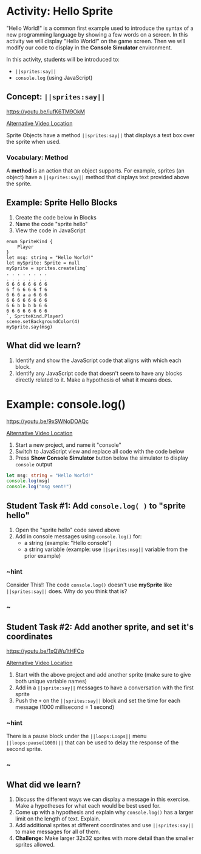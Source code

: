 # Activity: Hello Sprite

"Hello World!" is a common first example used to introduce the syntax of a new programming language by showing a few words on a screen. In this activity we will display "Hello World!" on the game screen. Then we will modify our code to display in the **Console Simulator** environment.

In this activity, students will be introduced to:

* `||sprites:say||`
* `console.log` (using JavaScript)

## Concept: `||sprites:say||`

https://youtu.be/iufK6TM9OkM

[Alternative Video Location](https://aka.ms/40544a-spritesay_final)

Sprite Objects have a method `||sprites:say||` that displays a text box over the sprite when used.

### Vocabulary: Method

A **method** is an action that an object supports. For example, sprites (an object) have a `||sprites:say||` method that displays text provided above the sprite.

## Example: Sprite Hello Blocks

1. Create the code below in Blocks
2. Name the code "sprite hello"
3. View the code in JavaScript

```blocks
enum SpriteKind {
    Player
}
let msg: string = "Hello World!"
let mySprite: Sprite = null
mySprite = sprites.create(img`
. . . . . . . . 
. . . . . . . . 
6 6 6 6 6 6 6 6 
6 f 6 6 6 6 f 6 
6 6 6 a a 6 6 6 
6 6 6 6 6 6 6 6 
6 6 b b b b 6 6 
6 6 6 6 6 6 6 6 
`, SpriteKind.Player)
scene.setBackgroundColor(4)
mySprite.say(msg)
```

## What did we learn?

1. Identify and show the JavaScript code that aligns with which each block.
2. Identify any JavaScript code that doesn't seem to have any blocks directly related to it. Make a hypothesis of what it means does.

# Example: console.log()

https://youtu.be/9xSWNoDOAQc

[Alternative Video Location](https://aka.ms/40544a-consolelog)

1. Start a new project, and name it "console"
2. Switch to JavaScript view and replace all code with the code below
3. Press **Show Console Simulator** button below the simulator to display `console` output

```typescript
let msg: string = "Hello World!"
console.log(msg)
console.log("msg sent!")
```

## Student Task #1: Add `console.log( )` to "sprite hello"

1. Open the "sprite hello" code saved above
2. Add in console messages using `console.log()` for: 
    * a string (example: "Hello console")
    * a string variable (example: use `||sprites:msg||` variable from the prior example)

### ~hint

Consider This!: The code `console.log()` doesn't use **mySprite** like `||sprites:say||` does. Why do you think that is?

### ~

## Student Task #2: Add another sprite, and set it's coordinates

https://youtu.be/1xQWu1tHFCo

[Alternative Video Location](https://aka.ms/40544a-spritesaylog)

1. Start with the above project and add another sprite (make sure to give both unique variable names)
2. Add in a `||sprite:say||` messages to have a conversation with the first sprite
3. Push the `+` on the `||sprites:say||` block and set the time for each message (1000 millisecond = 1 second)

### ~hint

There is a pause block under the `||loops:Loops||` menu `||loops:pause(1000)||` that can be used to delay the response of the second sprite.

### ~

## What did we learn?

1. Discuss the different ways we can display a message in this exercise. Make a hypotheses for what each would be best used for.
2. Come up with a hypothesis and explain why `console.log()` has a larger limit on the length of text. Explain.
3. Add additional sprites at different coordinates and use `||sprites:say||` to make messages for all of them.
4. **Challenge:** Make larger 32x32 sprites with more detail than the smaller sprites allowed.